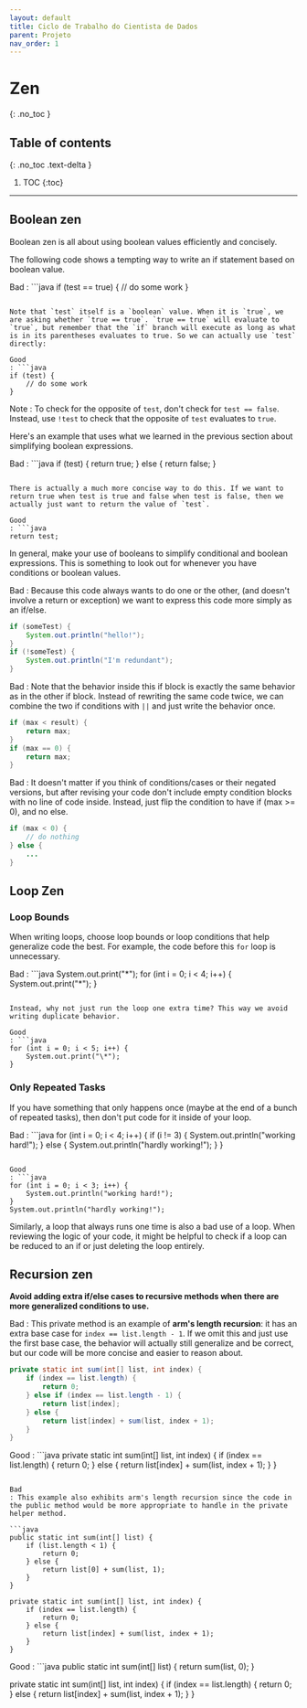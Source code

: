```yaml
---
layout: default
title: Ciclo de Trabalho do Cientista de Dados
parent: Projeto
nav_order: 1
---
```


# Zen
{: .no_toc }

## Table of contents
{: .no_toc .text-delta }

1. TOC
{:toc}

---

## Boolean zen

Boolean zen is all about using boolean values efficiently and concisely.

The following code shows a tempting way to write an if statement based on boolean value.

Bad
: ```java
  if (test == true) {
      // do some work
  }
  ```

Note that `test` itself is a `boolean` value. When it is `true`, we are asking whether `true == true`. `true == true` will evaluate to `true`, but remember that the `if` branch will execute as long as what is in its parentheses evaluates to true. So we can actually use `test` directly:

Good
: ```java
  if (test) {
      // do some work
  }
  ```

Note
: To check for the opposite of `test`, don't check for `test == false`. Instead, use `!test` to check that the opposite of `test` evaluates to `true`.

Here's an example that uses what we learned in the previous section about simplifying boolean expressions.

Bad
: ```java
  if (test) {
      return true;
  } else {
      return false;
  }
  ```

There is actually a much more concise way to do this. If we want to return true when test is true and false when test is false, then we actually just want to return the value of `test`.

Good
: ```java
  return test;
  ```

In general, make your use of booleans to simplify conditional and boolean expressions. This is something to look out for whenever you have conditions or boolean values.

Bad
: Because this code always wants to do one or the other, (and doesn't involve a return or exception) we want to express this code more simply as an if/else.

  ```java
  if (someTest) {
      System.out.println("hello!");
  }
  if (!someTest) {
      System.out.println("I'm redundant");
  }
  ```

Bad
: Note that the behavior inside this if block is exactly the same behavior as in the other if block. Instead of rewriting the same code twice, we can combine the two if conditions with `||` and just write the behavior once.

  ```java
  if (max < result) {
      return max;
  }
  if (max == 0) {
      return max;
  }
  ```

Bad
: It doesn't matter if you think of conditions/cases or their negated versions, but after revising your code don't include empty condition blocks with no line of code inside. Instead, just flip the condition to have if (max >= 0), and no else.

  ```java
  if (max < 0) {
      // do nothing
  } else {
      ...
  }
  ```

## Loop Zen

### Loop Bounds

When writing loops, choose loop bounds or loop conditions that help generalize code the best. For example, the code before this `for` loop is unnecessary.

Bad
: ```java
  System.out.print("\*");
  for (int i = 0; i < 4; i++) {
      System.out.print("\*");
  }
  ```

Instead, why not just run the loop one extra time? This way we avoid writing duplicate behavior.

Good
: ```java
  for (int i = 0; i < 5; i++) {
      System.out.print("\*");
  }
  ```

### Only Repeated Tasks

If you have something that only happens once (maybe at the end of a bunch of repeated tasks), then don't put code for it inside of your loop.

Bad
: ```java
  for (int i = 0; i < 4; i++) {
      if (i != 3) {
          System.out.println("working hard!");
      } else {
          System.out.println("hardly working!");
      }
  }
  ```

Good
: ```java
  for (int i = 0; i < 3; i++) {
      System.out.println("working hard!");
  }
  System.out.println("hardly working!");
  ```

Similarly, a loop that always runs one time is also a bad use of a loop. When reviewing the logic of your code, it might be helpful to check if a loop can be reduced to an if or just deleting the loop entirely.

## Recursion zen

**Avoid adding extra if/else cases to recursive methods when there are more generalized conditions to use.**

Bad
: This private method is an example of **arm's length recursion**: it has an extra base case for `index == list.length - 1`. If we omit this and just use the first base case, the behavior will actually still generalize and be correct, but our code will be more concise and easier to reason about.

  ```java
  private static int sum(int[] list, int index) {
      if (index == list.length) {
          return 0;
      } else if (index == list.length - 1) {
          return list[index];
      } else {
          return list[index] + sum(list, index + 1);
      }
  }
  ```

Good
: ```java
  private static int sum(int[] list, int index) {
      if (index == list.length) {
          return 0;
      } else {
          return list[index] + sum(list, index + 1);
      }
  }
  ```

Bad
: This example also exhibits arm's length recursion since the code in the public method would be more appropriate to handle in the private helper method.

  ```java
  public static int sum(int[] list) {
      if (list.length < 1) {
          return 0;
      } else {
          return list[0] + sum(list, 1);
      }
  }

  private static int sum(int[] list, int index) {
      if (index == list.length) {
          return 0;
      } else {
          return list[index] + sum(list, index + 1);
      }
  }
  ```

Good
: ```java
  public static int sum(int[] list) {
      return sum(list, 0);
  }

  private static int sum(int[] list, int index) {
      if (index == list.length) {
          return 0;
      } else {
          return list[index] + sum(list, index + 1);
      }
  }
  ```
